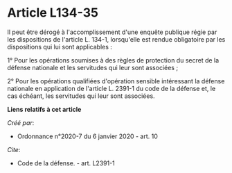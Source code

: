 # Article L134-35

Il peut être dérogé à l'accomplissement d'une enquête publique régie par les dispositions de l'article L. 134-1, lorsqu'elle
est rendue obligatoire par les dispositions qui lui sont applicables :

1° Pour les opérations soumises à des règles de protection du secret de la défense nationale et les servitudes qui leur sont
associées ;

2° Pour les opérations qualifiées d'opération sensible intéressant la défense nationale en application de l'article L. 2391-1
du code de la défense et, le cas échéant, les servitudes qui leur sont associées.

**Liens relatifs à cet article**

_Créé par_:

  - Ordonnance n°2020-7 du 6 janvier 2020 - art. 10

_Cite_:

  - Code de la défense. - art. L2391-1
